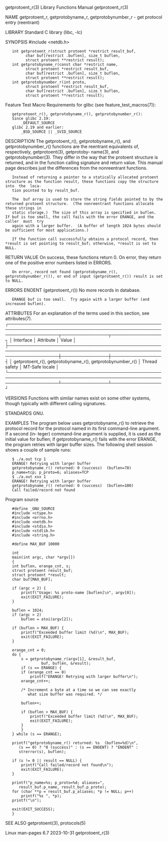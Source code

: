 getprotoent_r(3)						   Library Functions Manual						      getprotoent_r(3)

NAME
       getprotoent_r, getprotobyname_r, getprotobynumber_r - get protocol entry (reentrant)

LIBRARY
       Standard C library (libc, -lc)

SYNOPSIS
       #include <netdb.h>

       int getprotoent_r(struct protoent *restrict result_buf,
			 char buf[restrict .buflen], size_t buflen,
			 struct protoent **restrict result);
       int getprotobyname_r(const char *restrict name,
			 struct protoent *restrict result_buf,
			 char buf[restrict .buflen], size_t buflen,
			 struct protoent **restrict result);
       int getprotobynumber_r(int proto,
			 struct protoent *restrict result_buf,
			 char buf[restrict .buflen], size_t buflen,
			 struct protoent **restrict result);

   Feature Test Macro Requirements for glibc (see feature_test_macros(7)):

       getprotoent_r(), getprotobyname_r(), getprotobynumber_r():
	   Since glibc 2.19:
	       _DEFAULT_SOURCE
	   glibc 2.19 and earlier:
	       _BSD_SOURCE || _SVID_SOURCE

DESCRIPTION
       The getprotoent_r(), getprotobyname_r(), and getprotobynumber_r() functions are the reentrant equivalents of, respectively, getprotoent(3), getprotoby‐
       name(3),	 and  getprotobynumber(3).   They  differ in the way that the protoent structure is returned, and in the function calling signature and return
       value.  This manual page describes just the differences from the nonreentrant functions.

       Instead of returning a pointer to a statically allocated protoent structure as the function result, these functions copy the structure into  the	 loca‐
       tion pointed to by result_buf.

       The  buf array is used to store the string fields pointed to by the returned protoent structure.	 (The nonreentrant functions allocate these strings in
       static storage.)	 The size of this array is specified in buflen.	 If buf is too small, the call fails with the error ERANGE, and the  caller  must  try
       again with a larger buffer.  (A buffer of length 1024 bytes should be sufficient for most applications.)

       If the function call successfully obtains a protocol record, then *result is set pointing to result_buf; otherwise, *result is set to NULL.

RETURN VALUE
       On success, these functions return 0.  On error, they return one of the positive error numbers listed in ERRORS.

       On error, record not found (getprotobyname_r(), getprotobynumber_r()), or end of input (getprotoent_r()) result is set to NULL.

ERRORS
       ENOENT (getprotoent_r()) No more records in database.

       ERANGE buf is too small.	 Try again with a larger buffer (and increased buflen).

ATTRIBUTES
       For an explanation of the terms used in this section, see attributes(7).
       ┌────────────────────────────────────────────────────────────────────────────────────────────────────────────────────┬───────────────┬────────────────┐
       │ Interface													    │ Attribute	    │ Value	     │
       ├────────────────────────────────────────────────────────────────────────────────────────────────────────────────────┼───────────────┼────────────────┤
       │ getprotoent_r(), getprotobyname_r(), getprotobynumber_r()							    │ Thread safety │ MT-Safe locale │
       └────────────────────────────────────────────────────────────────────────────────────────────────────────────────────┴───────────────┴────────────────┘

VERSIONS
       Functions with similar names exist on some other systems, though typically with different calling signatures.

STANDARDS
       GNU.

EXAMPLES
       The  program below uses getprotobyname_r() to retrieve the protocol record for the protocol named in its first command-line argument.  If a second (in‐
       teger) command-line argument is supplied, it is used as the initial value for buflen; if getprotobyname_r() fails with the error	 ERANGE,  the  program
       retries with larger buffer sizes.  The following shell session shows a couple of sample runs:

	   $ ./a.out tcp 1
	   ERANGE! Retrying with larger buffer
	   getprotobyname_r() returned: 0 (success)  (buflen=78)
	   p_name=tcp; p_proto=6; aliases=TCP
	   $ ./a.out xxx 1
	   ERANGE! Retrying with larger buffer
	   getprotobyname_r() returned: 0 (success)  (buflen=100)
	   Call failed/record not found

   Program source

       #define _GNU_SOURCE
       #include <ctype.h>
       #include <errno.h>
       #include <netdb.h>
       #include <stdio.h>
       #include <stdlib.h>
       #include <string.h>

       #define MAX_BUF 10000

       int
       main(int argc, char *argv[])
       {
	   int buflen, erange_cnt, s;
	   struct protoent result_buf;
	   struct protoent *result;
	   char buf[MAX_BUF];

	   if (argc < 2) {
	       printf("Usage: %s proto-name [buflen]\n", argv[0]);
	       exit(EXIT_FAILURE);
	   }

	   buflen = 1024;
	   if (argc > 2)
	       buflen = atoi(argv[2]);

	   if (buflen > MAX_BUF) {
	       printf("Exceeded buffer limit (%d)\n", MAX_BUF);
	       exit(EXIT_FAILURE);
	   }

	   erange_cnt = 0;
	   do {
	       s = getprotobyname_r(argv[1], &result_buf,
				    buf, buflen, &result);
	       if (s == ERANGE) {
		   if (erange_cnt == 0)
		       printf("ERANGE! Retrying with larger buffer\n");
		   erange_cnt++;

		   /* Increment a byte at a time so we can see exactly
		      what size buffer was required. */

		   buflen++;

		   if (buflen > MAX_BUF) {
		       printf("Exceeded buffer limit (%d)\n", MAX_BUF);
		       exit(EXIT_FAILURE);
		   }
	       }
	   } while (s == ERANGE);

	   printf("getprotobyname_r() returned: %s  (buflen=%d)\n",
		  (s == 0) ? "0 (success)" : (s == ENOENT) ? "ENOENT" :
		  strerror(s), buflen);

	   if (s != 0 || result == NULL) {
	       printf("Call failed/record not found\n");
	       exit(EXIT_FAILURE);
	   }

	   printf("p_name=%s; p_proto=%d; aliases=",
		  result_buf.p_name, result_buf.p_proto);
	   for (char **p = result_buf.p_aliases; *p != NULL; p++)
	       printf("%s ", *p);
	   printf("\n");

	   exit(EXIT_SUCCESS);
       }

SEE ALSO
       getprotoent(3), protocols(5)

Linux man-pages 6.7							  2023-10-31							      getprotoent_r(3)
